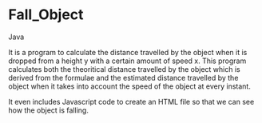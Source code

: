 # Fall_Object

Java

It is a program to calculate the distance travelled by the object when it is dropped from a height y 
with a certain amount of speed x. This program calculates both the theoritical distance travelled by 
the object which is derived from the formulae and the estimated distance travelled by the object when 
it takes into account the speed of the object at every instant.

It even includes Javascript code to create an HTML file so that we can see how the object is falling.
